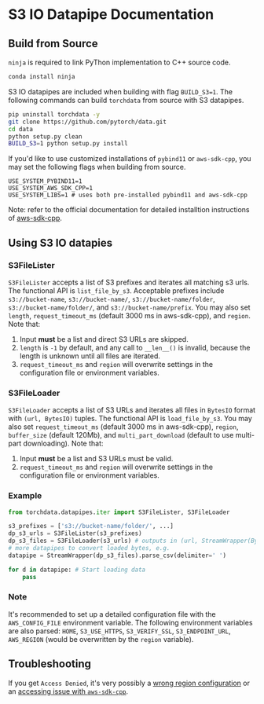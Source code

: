 # S3 IO Datapipe Documentation

## Build from Source

`ninja` is required to link PyThon implementation to C++ source code.

```bash
conda install ninja
```

S3 IO datapipes are included when building with flag `BUILD_S3=1`. The following commands can build `torchdata` from
source with S3 datapipes.

```bash
pip uninstall torchdata -y
git clone https://github.com/pytorch/data.git
cd data
python setup.py clean
BUILD_S3=1 python setup.py install
```

If you'd like to use customized installations of `pybind11` or `aws-sdk-cpp`, you may set the following flags when
building from source.

```
USE_SYSTEM_PYBIND11=1
USE_SYSTEM_AWS_SDK_CPP=1
USE_SYSTEM_LIBS=1 # uses both pre-installed pybind11 and aws-sdk-cpp
```

Note: refer to the official documentation for detailed installtion instructions of
[aws-sdk-cpp](https://github.com/aws/aws-sdk-cpp).

## Using S3 IO datapies

### S3FileLister

`S3FileLister` accepts a list of S3 prefixes and iterates all matching s3 urls. The functional API is `list_file_by_s3`.
Acceptable prefixes include `s3://bucket-name`, `s3://bucket-name/`, `s3://bucket-name/folder`,
`s3://bucket-name/folder/`, and `s3://bucket-name/prefix`. You may also set `length`, `request_timeout_ms` (default 3000
ms in aws-sdk-cpp), and `region`. Note that:

1. Input **must** be a list and direct S3 URLs are skipped.
2. `length` is `-1` by default, and any call to `__len__()` is invalid, because the length is unknown until all files
   are iterated.
3. `request_timeout_ms` and `region` will overwrite settings in the configuration file or environment variables.

### S3FileLoader

`S3FileLoader` accepts a list of S3 URLs and iterates all files in `BytesIO` format with `(url, BytesIO)` tuples. The
functional API is `load_file_by_s3`. You may also set `request_timeout_ms` (default 3000 ms in aws-sdk-cpp), `region`,
`buffer_size` (default 120Mb), and `multi_part_download` (default to use multi-part downloading). Note that:

1. Input **must** be a list and S3 URLs must be valid.
2. `request_timeout_ms` and `region` will overwrite settings in the configuration file or environment variables.

### Example

```py
from torchdata.datapipes.iter import S3FileLister, S3FileLoader

s3_prefixes = ['s3://bucket-name/folder/', ...]
dp_s3_urls = S3FileLister(s3_prefixes)
dp_s3_files = S3FileLoader(s3_urls) # outputs in (url, StreamWrapper(BytesIO))
# more datapipes to convert loaded bytes, e.g.
datapipe = StreamWrapper(dp_s3_files).parse_csv(delimiter=' ')

for d in datapipe: # Start loading data
    pass
```

### Note

It's recommended to set up a detailed configuration file with the `AWS_CONFIG_FILE` environment variable. The following
environment variables are also parsed: `HOME`, `S3_USE_HTTPS`, `S3_VERIFY_SSL`, `S3_ENDPOINT_URL`, `AWS_REGION` (would
be overwritten by the `region` variable).

## Troubleshooting

If you get `Access Denied`, it's very possibly a
[wrong region configuration](https://github.com/aws/aws-sdk-cpp/issues/1211) or an
[accessing issue with `aws-sdk-cpp`](https://aws.amazon.com/premiumsupport/knowledge-center/s3-access-denied-aws-sdk/).
